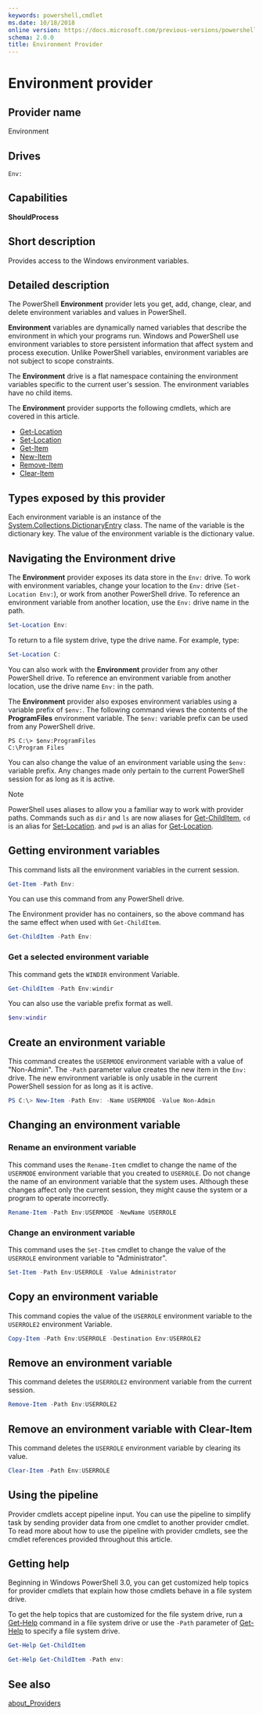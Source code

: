 ```yaml
---
keywords: powershell,cmdlet
ms.date: 10/18/2018
online version: https://docs.microsoft.com/previous-versions/powershell/module/microsoft.powershell.core/about/about_environment_provider?view=powershell-4.0&WT.mc_id=ps-gethelp
schema: 2.0.0
title: Environment Provider
---
```

# Environment provider

## Provider name

Environment

## Drives

`Env:`

## Capabilities

**ShouldProcess**

## Short description

Provides access to the Windows environment variables.

## Detailed description

The PowerShell **Environment** provider lets you get, add, change, clear, and delete environment
variables and values in PowerShell.

**Environment** variables are dynamically named variables that describe the environment in which your programs run. Windows and PowerShell use environment variables to store persistent information that affect system
and process execution. Unlike PowerShell variables, environment variables are not subject to scope constraints.

The **Environment** drive is a flat namespace containing the environment variables specific to the current user's session. The environment variables
have no child items.

The **Environment** provider supports the following cmdlets, which are covered
in this article.

- [Get-Location](../../Microsoft.PowerShell.Management/Get-Location.md)
- [Set-Location](../../Microsoft.PowerShell.Management/Set-Location.md)
- [Get-Item](../../Microsoft.PowerShell.Management/Get-Item.md)
- [New-Item](../../Microsoft.PowerShell.Management/New-Item.md)
- [Remove-Item](../../Microsoft.PowerShell.Management/Remove-Item.md)
- [Clear-Item](../../Microsoft.PowerShell.Management/Clear-Item.md)

## Types exposed by this provider

Each environment variable is an instance of the
[System.Collections.DictionaryEntry](/dotnet/api/system.collections.dictionaryentry)
class. The name of the variable is the dictionary key. The value of the
environment variable is the dictionary value.

## Navigating the Environment drive

The **Environment** provider exposes its data store in the `Env:` drive. To
work with environment variables, change your location to the `Env:` drive
(`Set-Location Env:`), or work from another PowerShell drive. To reference an
environment variable from another location, use the `Env:` drive name in the
path.

```powershell
Set-Location Env:
```

To return to a file system drive, type the drive name. For example, type:

```powershell
Set-Location C:
```

You can also work with the **Environment** provider from any other PowerShell
drive. To reference an environment variable from another location, use the drive name `Env:` in the path.

The **Environment** provider also exposes environment variables using a variable
prefix of `$env:`.  The following command views the contents of the
**ProgramFiles** environment variable. The `$env:` variable prefix can
be used from any PowerShell drive.

```
PS C:\> $env:ProgramFiles
C:\Program Files
```

You can also change the value of an environment variable using the `$env:`
variable prefix.  Any changes made only pertain to the current PowerShell
session for as long as it is active.

> [!NOTE]
> PowerShell uses aliases to allow you a familiar way to work with provider
> paths. Commands such as `dir` and `ls` are now aliases for
> [Get-ChildItem](../../Microsoft.PowerShell.Management/Get-ChildItem.md),
> `cd` is an alias for [Set-Location](../../Microsoft.PowerShell.Management/Set-Location.md). and `pwd` is
> an alias for [Get-Location](../../Microsoft.PowerShell.Management/Get-Location.md).

## Getting environment variables

This command lists all the environment variables in the current session.

```powershell
Get-Item -Path Env:
```

You can use this command from any PowerShell drive.

The Environment provider has no containers, so the above command has the
same effect when used with `Get-ChildItem`.

```powershell
Get-ChildItem -Path Env:
```

### Get a selected environment variable

This command gets the `WINDIR` environment Variable.

```powershell
Get-ChildItem -Path Env:windir
```

You can also use the variable prefix format as well.

```powershell
$env:windir
```

## Create an environment variable

This command creates the `USERMODE` environment variable with a value of
"Non-Admin". The `-Path` parameter value creates the new item in the `Env:`
drive. The new environment variable is only usable in the current PowerShell
session for as long as it is active.

```powershell
PS C:\> New-Item -Path Env: -Name USERMODE -Value Non-Admin
```

## Changing an environment variable

### Rename an environment variable

This command uses the `Rename-Item` cmdlet to change the name of the `USERMODE`
environment variable that you created to `USERROLE`. Do not change the name of
an environment variable that the system uses. Although these changes affect
only the current session, they might cause the system or a program to operate
incorrectly.

```powershell
Rename-Item -Path Env:USERMODE -NewName USERROLE
```

### Change an environment variable

This command uses the `Set-Item` cmdlet to change the value of the `USERROLE`
environment variable to "Administrator".

```powershell
Set-Item -Path Env:USERROLE -Value Administrator
```

## Copy an environment variable

This command copies the value of the `USERROLE` environment variable to the
`USERROLE2` environment Variable.

```powershell
Copy-Item -Path Env:USERROLE -Destination Env:USERROLE2
```

## Remove an environment variable

This command deletes the `USERROLE2` environment variable from the current
session.

```powershell
Remove-Item -Path Env:USERROLE2
```

## Remove an environment variable with Clear-Item

This command deletes the `USERROLE` environment variable by clearing its
value.

```powershell
Clear-Item -Path Env:USERROLE
```

## Using the pipeline

Provider cmdlets accept pipeline input. You can use the pipeline to simplify
task by sending provider data from one cmdlet to another provider cmdlet.
To read more about how to use the pipeline with provider cmdlets, see the
cmdlet references provided throughout this article.

## Getting help

Beginning in Windows PowerShell 3.0, you can get customized help topics for
provider cmdlets that explain how those cmdlets behave in a file system drive.

To get the help topics that are customized for the file system drive, run a
[Get-Help](../Get-Help.md) command in a file system drive or use the `-Path`
parameter of [Get-Help](../Get-Help.md) to specify a file system drive.

```powershell
Get-Help Get-ChildItem
```

```powershell
Get-Help Get-ChildItem -Path env:
```

## See also

[about_Providers](../About/about_Providers.md)
